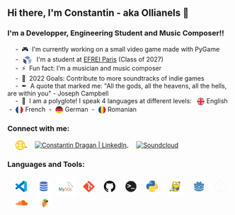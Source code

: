 <!-- ### Hi there 👋 -->

<!--
**Dragan-Constantin/Dragan-Constantin** is a ✨ _special_ ✨ repository because its `README.md` (this file) appears on your GitHub profile.
Here are some ideas to get you started:
- 🔭 I’m currently working on ...
- 🌱 I’m currently learning ...
- 👯 I’m looking to collaborate on ...
- 🤔 I’m looking for help with ...
- 💬 Ask me about ...
- 📫 How to reach me: ...
- 😄 Pronouns: ...
- ⚡ Fun fact: ...
-->

<h2> Hi there, I'm Constantin - aka Ollianels 👋 </h2>

<h3> I'm a Developper, Engineering Student and Music Composer!! </h3>
<p>
    &emsp; - &nbsp;🎮 &nbsp;I'm currently working on a small video game made with PyGame
    <!--<br> &emsp; - &nbsp;📖 &nbsp;I'm currently learning everything 🤣-->
    <br> &emsp; - &nbsp;&nbsp;<img align="center" alt="EFREI" width="18px" src="https://raw.githubusercontent.com/Ollianels/myicons/main/Logo-Efrei-2017-Fr-Web.png" /> &nbsp; I'm a student at <a href="https://www.efrei.fr/" target="_blank">EFREI Paris</a> (Class of 2027)
    <br> &emsp; - &nbsp;⚡ &nbsp;Fun fact: I'm a musician and music composer <!--for indie games-->
    <br> &emsp; - &nbsp;🥅 &nbsp;2022 Goals: Contribute to more soundtracks of indie games
    <br> &emsp; - &nbsp;✒ &nbsp;A quote that marked me: "All the gods, all the heavens, all the hells, are within you" - Joseph Campbell
    <br> &emsp; - &nbsp;💭 &nbsp;I am a polyglote! I speak 4 languages at different levels: &nbsp;
    <img align="center" alt="English" width="18px" src="https://raw.githubusercontent.com/Ollianels/myicons/main/flag-UnitedKingdom.png"> English &nbsp;-&nbsp;
    <img align="center" alt="French" width="18px" src="https://raw.githubusercontent.com/Ollianels/myicons/main/flag-France.png"> French &nbsp;-&nbsp;
    <img align="center" alt="German" width="18px" src="https://raw.githubusercontent.com/Ollianels/myicons/main/flag-Deutschland.png"> German &nbsp;-&nbsp;
    <img align="center" alt="Romanian" width="18px" src="https://raw.githubusercontent.com/Ollianels/myicons/main/flag-Romania.png"> Romanian
</p>

<h3>Connect with me:</h3>
<p>
    &emsp;
    <a href="http://constantin-dragan.com" target="_blank">
        <img align="center" alt="Website" width="22px" src="https://raw.githubusercontent.com/Ollianels/myicons/main/yellow-globe-icon.png" />
    </a>
    &emsp;
    <a href="https://www.linkedin.com/in/dragan-constantin/" target="_blank">
        <img align="center" alt="Constantin Dragan | LinkedIn" width="22px" src="https://raw.githubusercontent.com/Dragan-Constantin/myicons/main/linkedin-icon.png?token=AWLZ6NLON6ACUD43FNOPLSDB2HS7G" />
    </a>
    &emsp;
    <a href="https://soundcloud.com/ollianels/" target="_blank">
        <img align="center" alt="Soundcloud" width="26px" src="https://raw.githubusercontent.com/Dragan-Constantin/myicons/main/soundcloud-icon.png?token=AWLZ6NKJ5C6HJ6ETAL3ZNFTB2HSII" />
    </a>
</p>


<h3>Languages and Tools:</h3>
<p>
    &emsp;
    <img align="center" alt="Visual Studio Code" width="26px" src="https://raw.githubusercontent.com/github/explore/80688e429a7d4ef2fca1e82350fe8e3517d3494d/topics/visual-studio-code/visual-studio-code.png" />
    &emsp;
    <img align="center" alt="SQL" width="32px" src="https://raw.githubusercontent.com/Ollianels/myicons/main/sql-icon.png" />
    &nbsp;
    <img align="center" alt="MySQL" width="46px" src="https://raw.githubusercontent.com/Ollianels/myicons/main/mysql-icon.png" />
    &ensp;
    <img align="center" alt="Git" width="26px" src="https://raw.githubusercontent.com/Ollianels/myicons/main/git-icon-v2.png" />
    &emsp;
    <img align="center" alt="GitHub" width="26px" src="https://raw.githubusercontent.com/github/explore/78df643247d429f6cc873026c0622819ad797942/topics/github/github.png" />
    &emsp;
    <img align="center" alt="Terminal" width="26px" src="https://raw.githubusercontent.com/github/explore/80688e429a7d4ef2fca1e82350fe8e3517d3494d/topics/terminal/terminal.png" />
    &emsp;
    <img align="center" alt="Python" width="26px" src="https://raw.githubusercontent.com/Ollianels/myicons/main/python-icon.png" />
    &emsp;
    <img align="center" alt="Pygame" width="36px" src="https://raw.githubusercontent.com/Ollianels/myicons/main/pygame-icon.png" />
    &emsp;
    <img align="center" alt="Godot" width="26px" src="https://raw.githubusercontent.com/Ollianels/myicons/main/Godot-icon.png" />
    &emsp;
    <img align="center" alt="Unreal Engine" width="26px" src="https://raw.githubusercontent.com/Ollianels/myicons/main/ue4-icon-v2.png" />
    &emsp;
    <img align="center" alt="Soundcloud" width="28px" src="https://raw.githubusercontent.com/Ollianels/myicons/main/soundcloud-icon.png" />
    &emsp;
    <img align="center" alt="FL Studio" width="35px" src="https://raw.githubusercontent.com/Ollianels/myicons/main/fl-studio-icon.png" />
</p>
<br>
<br>

[website]: http://constantin-dragan.com/
[codeSTACKr website]: https://codeSTACKr.com
[soundcloud]: https://soundcloud.com/ollianels/
[linkedin]: https://www.linkedin.com/in/dragan-constantin/
[vscode]: https://code.visualstudio.com/
[Python]: https://www.python.org/
[Github Profile]: https://github.com/Dragan-Constantin
[EFREI]: https://www.efrei.fr/
